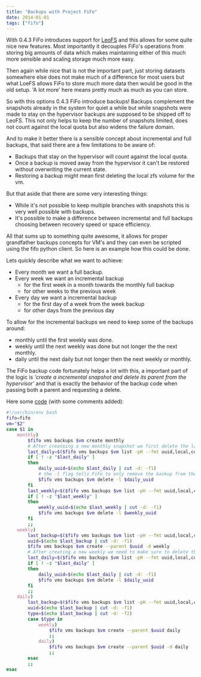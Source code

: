 ```yaml
---
title: "Backups with Project FiFo"
date: 2014-01-01
tags: ["fifo"]
---
```

With 0.4.3 FiFo introduces support for [LeoFS](http://www.leofs.org) and this allows for some quite nice new features. Most importantly it decouples FiFo's operations from storing big amounts of data which makes maintaining either of this much more sensible and scaling storage much more easy.

Then again while nice that is not the important part, just storing datasets somewhere else does not make much of a difference for most users but what LoeFS allows FiFo to store much more data then would be good in the old setup. 'A lot more' here means pretty much as much as you can store.

So with this options 0.4.3 FiFo introduce backups! Backups complement the snapshots already in the system for quiet a while but while snapshots were made to stay on the hypervisor backups are supposed to be shipped off to LeoFS. This not only helps to keep the number of snapshots limited, does not count against the local quota but also widens the failure domain.

And to make it better there is a sensible concept about incremental and full backups, that said there are a few limitations to be aware of:

* Backups that stay on the hypervisor will count against the local quota.
* Once a backup is moved away from the hypervisor it can't be restored without overwriting the current state.
* Restoring a backup might mean first deleting the local zfs volume for the vm.

But that aside that there are some very interesting things:

* While it's not possible to keep multiple branches with snapshots this is very well possible with backups.
* It's possible to make a difference between incremental and full backups choosing between recovery speed or space efficiency.


All that sums up to something quite awesome, it allows for proper grandfather backups concepts for VM's and they can even be scripted using the fifo python client. So here is an example how this could be done.

Lets quickly describe what we want to achieve:

* Every month we want a full backup.
* Every week we want an incremental backup
	* for the first week in a month towards the monthly full backup
	* for other weeks to the previous week
* Every day we want a incremental backup
	* for the first day of a week from the week backup
	* for other days from the previous day

To allow for the incremental backups we need to keep some of the backups around:

* monthly until the first weekly was done.
* weekly until the next weekly was done but not longer the the next monthly.
* daily until the next daily but not longer then the next weekly or monthly.

The FiFo backup code fortunately helps a lot with this, a important part of the logic is *'create a incremental snapshot and delete its parent from the hypervisor'* and that is exactly the behavior of the backup code when passing both a parent and requesting a delete.

Here some [code](https://github.com/project-fifo/pyfi/blob/master/examples/backup.sh) (with some comments added):

```bash
#!/usr/bin/env bash
fifo=fifo
vm="$2"
case $1 in
    monthly)
        $fifo vms backups $vm create monthly
        # After createing a new monthly snapshot we first delete the last weekly and daily backup
        last_daily=$($fifo vms backups $vm list -pH --fmt uuid,local,comment | grep 'daily' | grep 'YES' | tail -1)
        if [ ! -z "$last_daily" ]
        then
            daily_uuid=$(echo $last_daily | cut -d: -f1)
            # the -l flag tells FiFo to only remove the backup from the hypervisor.
            $fifo vms backups $vm delete -l $daily_uuid
        fi
        last_weekly=$($fifo vms backups $vm list -pH --fmt uuid,local,comment | grep 'weekly' | grep 'YES' | tail -1)
        if [ ! -z "$last_weekly" ]
        then
            weekly_uuid=$(echo $last_weekly | cut -d: -f1)
            $fifo vms backups $vm delete -l $weekly_uuid
        fi
        ;;
    weekly)
        last_backup=$($fifo vms backups $vm list -pH --fmt uuid,local,comment | grep 'monthly\|weekly' | grep 'YES' | tail -1)
        uuid=$(echo $last_backup | cut -d: -f1)
        $fifo vms backups $vm create --parent $uuid -d weekly
        # After creating a new weekly we need to make sure to delete the last daily one
        last_daily=$($fifo vms backups $vm list -pH --fmt uuid,local,comment | grep 'daily' | grep 'YES' | tail -1)
        if [ ! -z "$last_daily" ]
        then
            daily_uuid=$(echo $last_daily | cut -d: -f1)
            $fifo vms backups $vm delete -l $daily_uuid
        fi
        ;;
    daily)
        last_backup=$($fifo vms backups $vm list -pH --fmt uuid,local,comment | grep 'daily\|weekly' | grep 'YES' | tail -1)
        uuid=$(echo $last_backup | cut -d: -f1)
        type=$(echo $last_backup | cut -d: -f2)
        case $type in
            weekly)
                $fifo vms backups $vm create --parent $uuid daily
                ;;
            daily)
                $fifo vms backups $vm create --parent $uuid -d daily
                ;;
        esac
        ;;
esac

```
